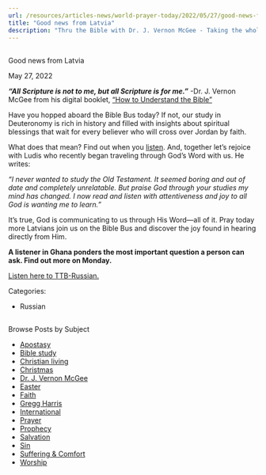 ```yaml
---
url: /resources/articles-news/world-prayer-today/2022/05/27/good-news-from-latvia
title: "Good news from Latvia"
description: "Thru the Bible with Dr. J. Vernon McGee - Taking the whole Word to the whole world"
---
```







## 
 Good news from Latvia


May 27, 2022
![]()




***“All Scripture is not to me, but all Scripture is for me.”*** -Dr. J. Vernon McGee from his digital booklet, [“How to Understand the Bible”](/docs/default-source/Booklets/how-to-understand-the-bible_ttb.pdf?sfvrsn=c29d1d16_2)

Have you hopped aboard the Bible Bus today? If not, our study in Deuteronomy is rich in history and filled with insights about spiritual blessings that wait for every believer who will cross over Jordan by faith. 

What does that mean? Find out when you [listen](https://www.oneplace.com/ministries/thru-the-bible-with-j-vernon-mcgee/custom-player/). And, together let’s rejoice with Ludis who recently began traveling through God’s Word with us. He writes:

*“I never wanted to study the Old Testament. It seemed boring and out of date and completely unrelatable. But praise God through your studies my mind has changed. I now read and listen with attentiveness and joy to all God is wanting me to learn.”*

It’s true, God is communicating to us through His Word—all of it. Pray today more Latvians join us on the Bible Bus and discover the joy found in hearing directly from Him.

**A listener in Ghana ponders the most important question a person can ask. Find out more on Monday.**

[Listen here to TTB-Russian.](https://ttb.twr.org/home/day,1193/language,RUS)



Categories: 


* Russian









## 
 Browse Posts by Subject


* [Apostasy](/resources/articles-news/-in-tags/tags/Apostasy)
* [Bible study](/resources/articles-news/-in-tags/tags/Bible-study)
* [Christian living](/resources/articles-news/-in-tags/tags/Christian-living)
* [Christmas](/resources/articles-news/-in-tags/tags/Christmas)
* [Dr. J. Vernon McGee](/resources/articles-news/-in-tags/tags/Dr-J-Vernon-McGee)
* [Easter](/resources/articles-news/-in-tags/tags/easter)
* [Faith](/resources/articles-news/-in-tags/tags/Faith)
* [Gregg Harris](/resources/articles-news/-in-tags/tags/Gregg-Harris)
* [International](/resources/articles-news/-in-tags/tags/International)
* [Prayer](/resources/articles-news/-in-tags/tags/prayer)
* [Prophecy](/resources/articles-news/-in-tags/tags/Prophecy)
* [Salvation](/resources/articles-news/-in-tags/tags/Salvation)
* [Sin](/resources/articles-news/-in-tags/tags/sin)
* [Suffering & Comfort](/resources/articles-news/-in-tags/tags/Suffering-Comfort)
* [Worship](/resources/articles-news/-in-tags/tags/worship)







